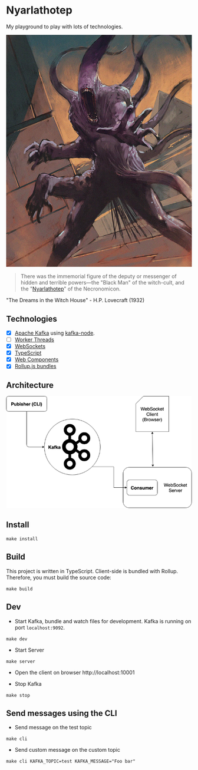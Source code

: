 # Nyarlathotep

My playground to play with lots of technologies.

![Nyarlathotep](/docs/nyarlathotep.jpg)

> There was the immemorial figure of the deputy or messenger of hidden and terrible powers—the "Black Man" of the witch-cult, and the "[Nyarlathotep](https://en.wikipedia.org/wiki/Nyarlathotep)" of the Necronomicon.

"The Dreams in the Witch House" - H.P. Lovecraft (1932)

## Technologies
- [x] [Apache Kafka](https://kafka.apache.org/intro) using [kafka-node](https://github.com/SOHU-Co/kafka-node).
- [ ] [Worker Threads](https://nodejs.org/api/worker_threads.html)
- [x] [WebSockets](https://developer.mozilla.org/pt-BR/docs/WebSockets)
- [x] [TypeScript](http://www.typescriptlang.org/docs/home.html)
- [x] [Web Components](https://lit-element.polymer-project.org/)
- [x] [Rollup.js bundles](https://rollupjs.org/guide/en/)

## Architecture

![Architecture](/docs/architecture.png)

## Install

```shell
make install
```

## Build

This project is written in TypeScript. Client-side is bundled with Rollup.
Therefore, you must build the source code:

```shell
make build
```

## Dev

- Start Kafka, bundle and watch files for development. Kafka is running on port `localhost:9092`.
```shell
make dev
```

- Start Server
```shell
make server
```

- Open the client on browser
http://localhost:10001

- Stop Kafka
```shell
make stop
```

## Send messages using the CLI

- Send message on the test topic
```shell
make cli
```

- Send custom message on the custom topic
```shell
make cli KAFKA_TOPIC=test KAFKA_MESSAGE="Foo bar"
```








